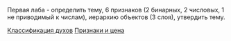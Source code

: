 Первая лаба - определить тему, 6 признаков (2 бинарных, 2 числовых, 1 не приводимый к числам), иерархию объектов (3 слоя), утвердить тему.

[Классификация духов](https://de-parfum.ru/articles/aromaty-dukhov-ot-tsvetochnykh-do-shiprovykh/)
[Признаки и цена](https://aromo.ru)